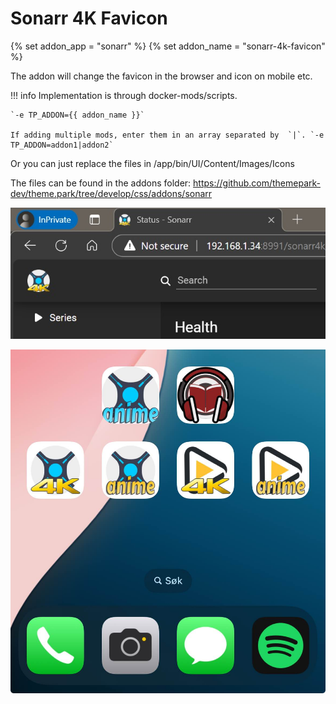 # Sonarr 4K Favicon

{% set addon_app = "sonarr" %}
{% set addon_name = "sonarr-4k-favicon" %}

The addon will change the favicon in the browser and icon on mobile etc.

!!! info
    Implementation is through docker-mods/scripts.
    
    `-e TP_ADDON={{ addon_name }}`

    If adding multiple mods, enter them in an array separated by  `|`. `-e TP_ADDON=addon1|addon2`

Or you can just replace the files in /app/bin/UI/Content/Images/Icons

The files can be found in the addons folder: https://github.com/themepark-dev/theme.park/tree/develop/css/addons/sonarr

<p><a href="browser.jpg" rel="noopener"><img src="browser.jpg" alt="Screen Shot 1" /></a></p>
<p><a href="/themes/addons/mobile.jpg" rel="noopener"><img src="/themes/addons/mobile.jpg" alt="Screen Shot 1" /></a></p>
